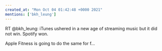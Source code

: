 ```yaml
---
created_at: "Mon Oct 04 01:42:48 +0000 2021"
mentions: ['bkh_leung']
---
```


RT @bkh_leung: iTunes ushered in a new age of streaming music but it did not win. Spotify won.

Apple Fitness is going to do the same for f…